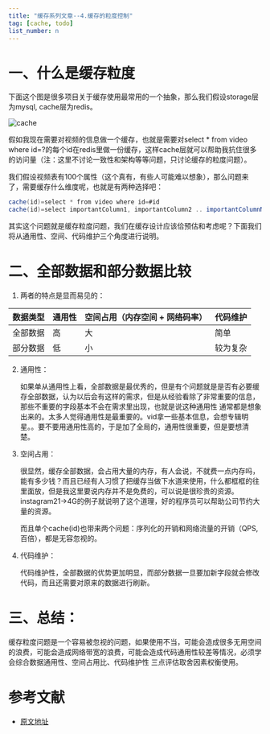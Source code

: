 ```yaml
---
title: "缓存系列文章--4.缓存的粒度控制"
tag: [cache, todo]
list_number: n
---
```


 # 一、什么是缓存粒度

下面这个图是很多项目关于缓存使用最常用的一个抽象，那么我们假设storage层为mysql, cache层为redis。

 
![cache](http://dl2.iteye.com/upload/attachment/0114/4088/9b296cc5-5751-3fee-a562-0ae981573c00.png)
   

假如我现在需要对视频的信息做一个缓存，也就是需要对select * from video where id=?的每个id在redis里做一份缓存，这样cache层就可以帮助我抗住很多的访问量（注：这里不讨论一致性和架构等等问题，只讨论缓存的粒度问题）。

我们假设视频表有100个属性（这个真有，有些人可能难以想象），那么问题来了，需要缓存什么维度呢，也就是有两种选择吧：

```java
cache(id)=select * from video where id=#id  
cache(id)=select importantColumn1, importantColumn2 .. importantColumnN from video where id=#id  
```

其实这个问题就是缓存粒度问题，我们在缓存设计应该佮预估和考虑呢？下面我们将从通用性、空间、代码维护三个角度进行说明。

# 二、全部数据和部分数据比较

1. 两者的特点是显而易见的：

|数据类型|	通用性|	空间占用（内存空间 + 网络码率）|	代码维护|
|:--|:--|:--|:--|
|全部数据	|高|大|简单 |
|部分数据	|低|小|较为复杂|
 
2. 通用性：

    如果单从通用性上看，全部数据是最优秀的，但是有个问题就是是否有必要缓存全部数据，认为以后会有这样的需求，但是从经验看除了非常重要的信息，那些不重要的字段基本不会在需求里出现，也就是说这种通用性 通常都是想象出来的。太多人觉得通用性是最重要的。vid拿一些基本信息，会想专辑明星。。要不要用通用性高的，于是加了全局的，通用性很重要，但是要想清楚。

3. 空间占用：

    很显然，缓存全部数据，会占用大量的内存，有人会说，不就费一点内存吗，能有多少钱？而且已经有人习惯了把缓存当做下水道来使用，什么都框框的往里面放，但是我这里要说内存并不是免费的，可以说是很珍贵的资源。instagram21->4G的例子就说明了这个道理，好的程序员可以帮助公司节约大量的资源。

    而且单个cache(id)也带来两个问题：序列化的开销和网络流量的开销（QPS,百倍），都是无容忽视的。

4. 代码维护：

    代码维护性，全部数据的优势更加明显，而部分数据一旦要加新字段就会修改代码，而且还需要对原来的数据进行刷新。

# 三、总结：

缓存粒度问题是一个容易被忽视的问题，如果使用不当，可能会造成很多无用空间的浪费，可能会造成网络带宽的浪费，可能会造成代码通用性较差等情况，必须学会综合数据通用性、空间占用比、代码维护性 三点评估取舍因素权衡使用。
 
# 参考文献

- [原文地址](https://carlosfu.iteye.com/blog/2269028)
